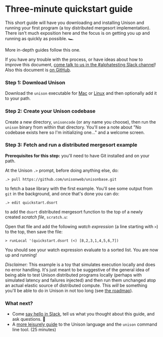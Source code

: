 # Three-minute quickstart guide

This short guide will have you downloading and installing Unison and running your first program (a toy distributed mergesort implementation). There isn't much exposition here and the focus is on getting you up and running as quickly as possible. 🏎 

More in-depth guides follow this one.

If you have any trouble with the process, or have ideas about how to improve this document, [come talk to us in the #alphatesting Slack channel][slack]! Also this document is [on GitHub][on-github].

[slack]: https://join.slack.com/t/unisonlanguage/shared_invite/enQtNzAyMTQ4ODA0MDM4LWYxZTNkMGUxMDEzNTg3NTMxNjMxOGM2Zjg4ODFjM2RhNGY0OGU2NTMzYmQ1YWIwN2Y0YTc1NjQ1NjgzYzEzOWI
[mac-dl]: https://github.com/unisonweb/unison/releases/download/release%2FM1a/unison-osx
[linux-dl]: https://github.com/unisonweb/unison/releases/download/release%2FM1a/unison-linux64
[windows-dl]: todo
[on-github]: https://github.com/unisonweb/docsite/edit/gh-pages/_includes/quickstart.markdown
[guide]: unisontour.html

### Step 1: Download Unison

Download the `unison` executable for [Mac][mac-dl] or [Linux][linux-dl] and then optionally add it to your path.

### Step 2: Create your Unison codebase

Create a new directory, `unisoncode` (or any name you choose), then run the `unison` binary from within that directory. You'll see a note about "No codebase exists here so I'm initializing one..." and a welcome screen.

<script id="asciicast-IYWfFwIgyl9Gilk3ZExvLfOjg" src="https://asciinema.org/a/IYWfFwIgyl9Gilk3ZExvLfOjg.js" data-speed="2" data-cols="65" async></script>

### Step 3: Fetch and run a distributed mergesort example

__Prerequisites for this step:__ you'll need to have Git installed and on your path.

At the Unison `.>` prompt, before doing anything else, do:

```
.> pull https://github.com/unisonweb/unisonbase.git
``` 

to fetch a base library with the first example. You'll see some output from `git` in the background, and once that's done you can do:

```
.> edit quickstart.dsort
```

to add the `dsort` distributed mergesort function to the top of a newly created _scratch file_, `scratch.u`:

<script id="asciicast-o9lfrfetnmUT4ArqdDFMXZkr9" src="https://asciinema.org/a/o9lfrfetnmUT4ArqdDFMXZkr9.js" data-speed="2" data-rows="30" data-cols="65" async></script>

Open that file and add the following _watch expression_ (a line starting with `>`) to the top, then save the file:

```
> runLocal '(quickstart.dsort (<) [8,2,3,1,4,5,6,7])
```

<script id="asciicast-aTn8qIa3DHaxhspsZJmXodfO7" src="https://asciinema.org/a/aTn8qIa3DHaxhspsZJmXodfO7.js" data-speed="2" async></script>

You should see your watch expression evaluate to a sorted list. You are now up and running!

_Disclaimer:_ This example is a toy that simulates execution locally and does no error handling. It's just meant to be suggestive of the general idea of being able to test Unison distributed programs locally (perhaps with simulated latency and failures injected) and then run them unchanged atop an actual elastic source of distributed compute. This _will_ be something you'll be able to do in Unison in not too long (see [the roadmap](roadmap.html)).

### What next?

* Come [say hello in Slack][slack], tell us what you thought about this guide, and ask questions. 👋
* A [more leisurely guide][guide] to the Unison language and the `unison` command line tool. (25 minutes)
